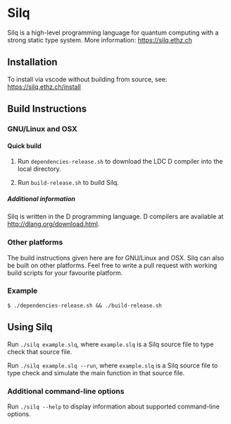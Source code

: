 # Silq

Silq is a high-level programming language for quantum computing with a strong static type system.
More information: https://silq.ethz.ch

## Installation
To install via vscode without building from source, see: https://silq.ethz.ch/install

## Build Instructions

### GNU/Linux and OSX

#### Quick build

1. Run `dependencies-release.sh` to download the LDC D compiler into the local directory.

2. Run `build-release.sh` to build Silq.

##### Additional information

Silq is written in the D programming language. D compilers are available at http://dlang.org/download.html.

### Other platforms

The build instructions given here are for GNU/Linux and OSX. Silq can also be built on other platforms.
Feel free to write a pull request with working build scripts for your favourite platform.

### Example

```
$ ./dependencies-release.sh && ./build-release.sh
```

## Using Silq

Run `./silq example.slq`, where `example.slq` is a Silq source file to type check that source file.

Run `./silq example.slq --run`, where `example.slq` is a Silq source file to type check and simulate the main function in that source file.

### Additional command-line options

Run `./silq --help` to display information about supported command-line options.
